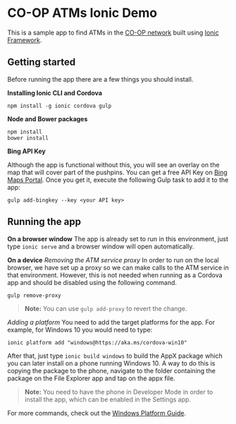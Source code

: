 CO-OP ATMs Ionic Demo
===================
This is a sample app to find ATMs in the [CO-OP network](http://co-opcreditunions.org/) built using [Ionic Framework](http://ionicframework.com).

Getting started
-------------
Before running the app there are a few things you should install.

**Installing Ionic CLI and Cordova**

    npm install -g ionic cordova gulp

**Node and Bower packages**

	npm install
	bower install
	
**Bing API Key**

Although the app is functional without this, you will see an overlay on the map that will cover part of the pushpins. You can get a free API Key on [Bing Maps Portal](https://www.bingmapsportal.com/). Once you get it, execute the following Gulp task to add it to the app:

	gulp add-bingkey --key <your API key>

Running the app
--------------------
**On a browser window**
The app is already set to run in this environment, just type `ionic serve` and a browser window will open automatically.

**On a device**
*Removing the ATM service proxy*
In order to run on the local browser, we have set up a proxy so we can make calls to the ATM service in that environment. However, this is not needed when running as a Cordova app and should be disabled using the following command.

	gulp remove-proxy
> **Note:** You can use `gulp add-proxy` to revert the change.

*Adding a platform*
You need to add the target platforms for the app. For example, for Windows 10 you would need to type:

	ionic platform add "windows@https://aka.ms/cordova-win10"

After that, just type `ionic build windows` to build the AppX package which you can later install on a phone running Windows 10. A way to do this is copying the package to the phone, navigate to the folder containing the package on the File Explorer app and tap on the appx file.

>**Note:** You need to have the phone in Developer Mode in order to install the app, which can be enabled in the Settings app.

For more commands, check out the [Windows Platform Guide](http://cordova.apache.org/docs/en/edge/guide_platforms_win8_index.md.html#Windows%208%20Platform%20Guide).
